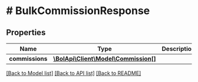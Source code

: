 # # BulkCommissionResponse

## Properties

Name | Type | Description | Notes
------------ | ------------- | ------------- | -------------
**commissions** | [**\BolApi\Client\Model\Commission[]**](Commission.md) |  |

[[Back to Model list]](../../README.md#models) [[Back to API list]](../../README.md#endpoints) [[Back to README]](../../README.md)
